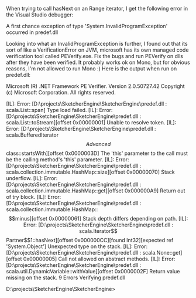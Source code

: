 When trying to call hasNext on an Range iterator, I get the following error in the Visual Studio debugger:

A first chance exception of type 'System.InvalidProgramException' occurred in predef.dll

Looking into what an InvalidProgramException is further, I found out that its sort of like a VerificationError on JVM, microsoft has its own managed code verification tool called PEVerify.exe. Fix the bugs and run PEVerify on dlls after they have been verified. It probably works ok on Mono, but for obvious reasons, I'm not allowed to run Mono :) Here is the output when run on predef.dll:

Microsoft (R) .NET Framework PE Verifier.  Version  2.0.50727.42
Copyright (c) Microsoft Corporation.  All rights reserved.

[IL]: Error: [D:\projects\SketcherEngine\SketcherEngine\predef.dll : scala.List::span] Type load failed.
[IL]: Error: [D:\projects\SketcherEngine\SketcherEngine\predef.dll : scala.List::toStream][offset 0x00000001] Unable to resolve token.
[IL]: Error: [D:\projects\SketcherEngine\SketcherEngine\predef.dll : scala.BufferedIterator$$Advanced$$class::startsWith][offset 0x0000003D] The 'this' parameter to the call must be the calling method's 'this' parameter.
[IL]: Error: [D:\projects\SketcherEngine\SketcherEngine\predef.dll : scala.collection.immutable.HashMap::size][offset 0x00000070] Stack underflow.
[IL]: Error: [D:\projects\SketcherEngine\SketcherEngine\predef.dll : scala.collection.immutable.HashMap::get][offset 0x000000A9] Return out of try block.
[IL]: Error: [D:\projects\SketcherEngine\SketcherEngine\predef.dll : scala.collection.immutable.HashMap::$$minus][offset 0x00000061] Stack depth differs depending on path.
[IL]: Error: [D:\projects\SketcherEngine\SketcherEngine\predef.dll : scala.Iterator$$Partner$$1::hasNext][offset 0x000000CC][found Int32][expected ref 'System.Object'] Unexpected type on the stack.
[IL]: Error: [D:\projects\SketcherEngine\SketcherEngine\predef.dll : scala.None::get][offset 0x00000005] Call not allowed on abstract methods.
[IL]: Error: [D:\projects\SketcherEngine\SketcherEngine\predef.dll : scala.util.DynamicVariable::withValue][offset 0x0000002F] Return value missing on the stack.
9 Errors Verifying predef.dll

D:\projects\SketcherEngine\SketcherEngine>




